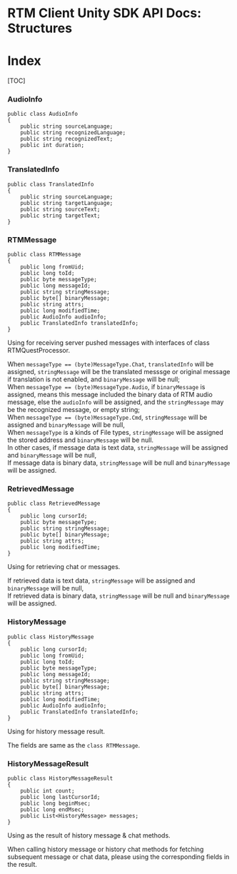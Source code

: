 # RTM Client Unity SDK API Docs: Structures

# Index

[TOC]

### AudioInfo

    public class AudioInfo
    {
        public string sourceLanguage;
        public string recognizedLanguage;
        public string recognizedText;
        public int duration;
    }

### TranslatedInfo

    public class TranslatedInfo
    {
        public string sourceLanguage;
        public string targetLanguage;
        public string sourceText;
        public string targetText;
    }

### RTMMessage

    public class RTMMessage
    {
        public long fromUid;
        public long toId;
        public byte messageType;
        public long messageId;
        public string stringMessage;
        public byte[] binaryMessage;
        public string attrs;
        public long modifiedTime;
        public AudioInfo audioInfo;
        public TranslatedInfo translatedInfo;
    }

Using for receiving server pushed messages with interfaces of class RTMQuestProcessor.

When `messageType == (byte)MessageType.Chat`, `translatedInfo` will be assigned, `stringMessage` will be the translated messsge or original message if translation is not enabled, and `binaryMessage` will be null;  
When `messageType == (byte)MessageType.Audio`, if `binaryMessage` is assigned, means this message included the binary data of RTM audio message, else the `audioInfo` will be assigned, and the `stringMessage` may be the recognized message, or empty string;  
When `messageType == (byte)MessageType.Cmd`, `stringMessage` will be assigned and `binaryMessage` will be null,  
When `messageType` is a kinds of File types, `stringMessage` will be assigned the stored address and `binaryMessage` will be null.  
In other cases, if message data is text data, `stringMessage` will be assigned and `binaryMessage` will be null,  
If message data is binary data, `stringMessage` will be null and `binaryMessage` will be assigned.

### RetrievedMessage

    public class RetrievedMessage
    {
        public long cursorId;
        public byte messageType;
        public string stringMessage;
        public byte[] binaryMessage;
        public string attrs;
        public long modifiedTime;
    }

Using for retrieving chat or messages.

If retrieved data is text data, `stringMessage` will be assigned and `binaryMessage` will be null,  
If retrieved data is binary data, `stringMessage` will be null and `binaryMessage` will be assigned.

### HistoryMessage

    public class HistoryMessage
    {
        public long cursorId;
        public long fromUid;
        public long toId;
        public byte messageType;
        public long messageId;
        public string stringMessage;
        public byte[] binaryMessage;
        public string attrs;
        public long modifiedTime;
        public AudioInfo audioInfo;
        public TranslatedInfo translatedInfo;
    }

Using for history message result.

The fields are same as the `class RTMMessage`.

### HistoryMessageResult

    public class HistoryMessageResult
    {
        public int count;
        public long lastCursorId;
        public long beginMsec;
        public long endMsec;
        public List<HistoryMessage> messages;
    }

Using as the result of history message & chat methods.

When calling history message or history chat methods for fetching subsequent message or chat data, please using the corresponding fields in the result.